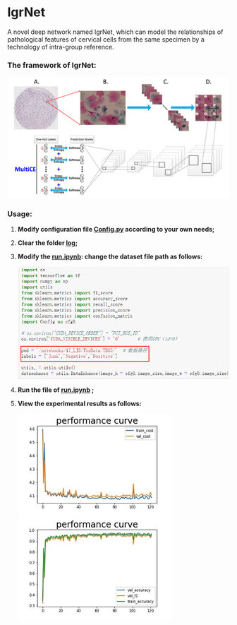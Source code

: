 # IgrNet
A novel deep network named IgrNet, which can model the relationships of pathological features of cervical cells from the same specimen by a technology of intra-group reference.



###  **The framework of IgrNet:**

![](img/MainFrameAndLoss.png)



### **Usage:**

1. **Modify  configuration file [Config.py](https://github.com/JiaShengLiu111/IgrNet/blob/master/Config.py) according to your own needs;**

2. **Clear the folder <u>log</u>;**

3. **Modify the <u>run.ipynb</u>: change the dataset file path as follows:**

   ![1581922432169](assets/1581922432169.png)

4. **Run the file of <u>run.ipynb</u> ;**

5. **View the experimental results as follows:**

   ![1581922045041](assets/cost.jpg) ![1581922045041](assets/perform.jpg)

